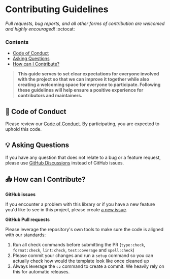 # Contributing Guidelines

_Pull requests, bug reports, and all other forms of contribution are welcomed and highly encouraged!_ :octocat:

### Contents

- [Code of Conduct](#book-code-of-conduct)
- [Asking Questions](#bulb-asking-questions)
- [How can I Contribute?](#inbox_tray-how-can-i-contribute)

> **This guide serves to set clear expectations for everyone involved with the project so that we can improve it together while also creating a welcoming space for everyone to participate. Following these guidelines will help ensure a positive experience for contributors and maintainers.**

## :book: Code of Conduct

Please review our [Code of Conduct](./CODE_OF_CONDUCT.md). By participating, you are expected to uphold this code.

## :bulb: Asking Questions

If you have any question that does not relate to a bug or a feature request, please use [GitHub Discussions](https://github.com/dafrie/pino-nextjs-sentry-transport/discussions) instead of GitHub issues.

## :inbox_tray: How can I Contribute?

**GitHub issues**

If you encounter a problem with this library or if you have a new feature you'd like to see in this project, please create [a new issue](https://github.com/dafrie/pino-nextjs-sentry-transport/issues/new/choose).

**GitHub Pull requests**

Please leverage the repository's own tools to make sure the code is aligned with our standards:

1. Run all check commands before submitting the PR (`type:check`, `format:check`, `lint:check`, `test:coverage` and `spell:check`)
2. Please commit your changes and run a `setup` command so you can actually check how would the template look like once cleaned up
3. Always leverage the `cz` command to create a commit. We heavily rely on this for automatic releases.
